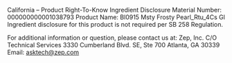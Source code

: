  
 
 
California – Product Right-To-Know Ingredient Disclosure 
Material Number: 000000000001038793 
Product Name: Bl0915 Msty Frosty Pearl_Rtu_4Cs Gl 
Ingredient disclosure for this product is not required per SB 258 Regulation. 
 
For additional information or question, please contact us at: 
Zep, Inc. 
C/O Technical Services 
3330 Cumberland Blvd. SE, Ste 700 
Atlanta, GA 30339 
Email: asktech@zep.com 
 
 
 
 
